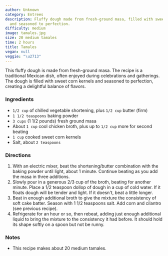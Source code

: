 ```yaml
---
author: Unknown
category: Entrees
description: Fluffy dough made from fresh-ground masa, filled with sweet corn kernels
  and seasoned to perfection.
difficulty: medium
image: tamales.jpg
size: 20 medium tamales
time: 2 hours
title: Tamales
vegan: null
veggie: "\u2713"
---
```

This fluffy dough is made from fresh-ground masa. The recipe is a traditional Mexican dish, often enjoyed during celebrations and gatherings. The dough is filled with sweet corn kernels and seasoned to perfection, creating a delightful balance of flavors.

### Ingredients

* `1/2 cup` of chilled vegetable shortening, plus `1/2 cup` butter (firm)
* `1 1/2 teaspoons` baking powder
* `3 cups` (1 1/2 pounds) fresh ground masa
* About `1 cup` cool chicken broth, plus up to `1/2 cup` more for second beating
* `1 cup` cooked sweet corn kernels
* Salt, about `2 teaspoons`

### Directions

1. With an electric mixer, beat the shortening/butter combination with the baking powder until light, about 1 minute. Continue beating as you add the masa in three additions.
2. Slowly pour in a generous 2/3 cup of the broth, beating for another minute. Place a 1/2 teaspoon dollop of dough in a cup of cold water. If it floats dough will be tender and light. If it doesn't, beat a little longer.
3. Beat in enough additional broth to give the mixture the consistency of soft cake batter. Season with 1 1/2 teaspoons salt. Add corn and cilantro (see previous recipe). 
4. Refrigerate for an hour or so, then rebeat, adding just enough additional liquid to bring the mixture to the consistency it had before. It should hold its shape softly on a spoon but not be runny. 

### Notes

- This recipe makes about 20 medium tamales.

